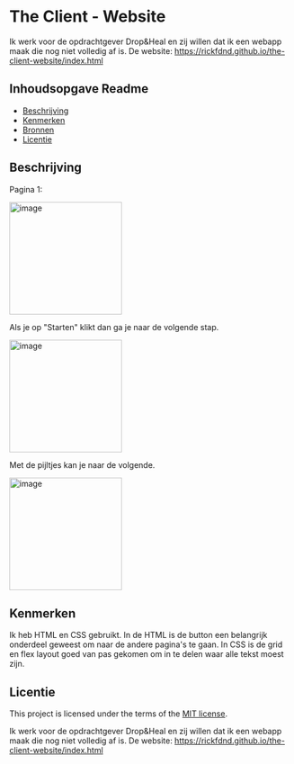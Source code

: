 # The Client - Website

Ik werk voor de opdrachtgever Drop&Heal en zij willen dat ik een webapp maak die nog niet volledig af is.
De website: https://rickfdnd.github.io/the-client-website/index.html

## Inhoudsopgave Readme

  * [Beschrijving](#beschrijving)
  * [Kenmerken](#kenmerken)
  * [Bronnen](#bronnen)
  * [Licentie](#licentie)

## Beschrijving
Pagina 1:

<img width="200" alt="image" src="https://github.com/user-attachments/assets/7640f068-f760-4de2-8ed7-10d19754c761">

Als je op "Starten" klikt dan ga je naar de volgende stap.

<img width="200" alt="image" src="https://github.com/user-attachments/assets/a7712da6-e5b1-4c5b-93c1-353011b78674">

Met de pijltjes kan je naar de volgende.

<img width="200" alt="image" src="https://github.com/user-attachments/assets/42dbdc08-42d2-4dd4-8e82-d8a828a3ec31">

## Kenmerken
Ik heb HTML en CSS gebruikt. In de HTML is de button een belangrijk onderdeel geweest om naar de andere pagina's te gaan. In CSS is de grid en flex layout goed van pas gekomen om in te delen waar alle tekst moest zijn.



## Licentie

This project is licensed under the terms of the [MIT license](./LICENSE).

Ik werk voor de opdrachtgever Drop&Heal en zij willen dat ik een webapp maak die nog niet volledig af is.
De website: https://rickfdnd.github.io/the-client-website/index.html



